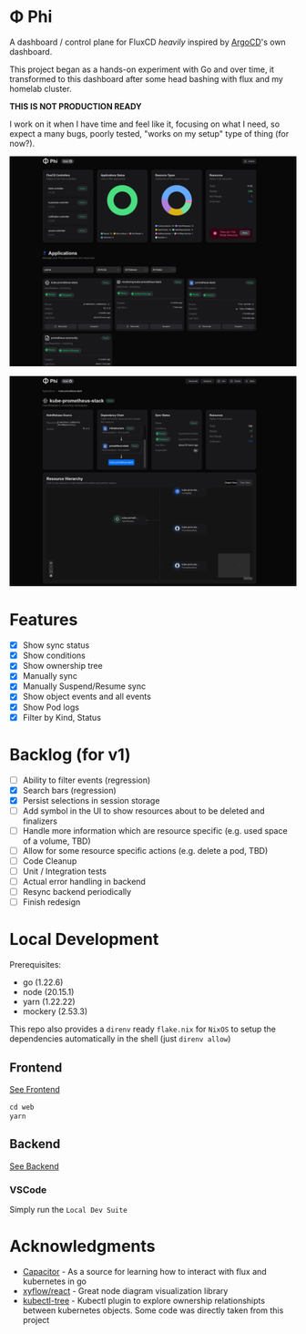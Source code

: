 # Φ Phi

A dashboard / control plane for FluxCD _heavily_ inspired by [ArgoCD](https://argoproj.github.io/cd/)'s own dashboard.

This project began as a hands-on experiment with Go and over time, it transformed to this dashboard after some head bashing with flux and my homelab cluster.

__THIS IS NOT PRODUCTION READY__

I work on it when I have time and feel like it, focusing on what I need, so expect a many bugs, poorly tested, "works on my setup" type of thing (for now?).

![img](./docs/dashboard.png)

![img](./docs/tree.png)

# Features

- [X] Show sync status
- [X] Show conditions
- [X] Show ownership tree
- [X] Manually sync
- [X] Manually Suspend/Resume sync
- [X] Show object events and all events
- [X] Show Pod logs
- [X] Filter by Kind, Status

# Backlog (for v1)

- [ ] Ability to filter events (regression)
- [X] Search bars (regression)
- [X] Persist selections in session storage
- [ ] Add symbol in the UI to show resources about to be deleted and finalizers
- [ ] Handle more information which are resource specific (e.g. used space of a volume, TBD)
- [ ] Allow for some resource specific actions (e.g. delete a pod, TBD)
- [ ] Code Cleanup
- [ ] Unit / Integration tests
- [ ] Actual error handling in backend
- [ ] Resync backend periodically
- [ ] Finish redesign

# Local Development

Prerequisites:

* go (1.22.6)
* node (20.15.1)
* yarn (1.22.22)
* mockery (2.53.3)

This repo also provides a `direnv` ready `flake.nix` for `NixOS` to setup the dependencies automatically in the shell (just `direnv allow`)

## Frontend

[See Frontend](./web/README.md)

```
cd web
yarn
```

## Backend

[See Backend](./backend/README.md)

### VSCode

Simply run the `Local Dev Suite`

# Acknowledgments

* [Capacitor](https://github.com/gimlet-io/capacitor) - As a source for learning how to interact with flux and kubernetes in go
* [xyflow/react](https://reactflow.dev/) - Great node diagram visualization library
* [kubectl-tree](https://github.com/ahmetb/kubectl-tree) - Kubectl plugin to explore ownership relationshipts between kubernetes objects. Some code was directly taken from this project
